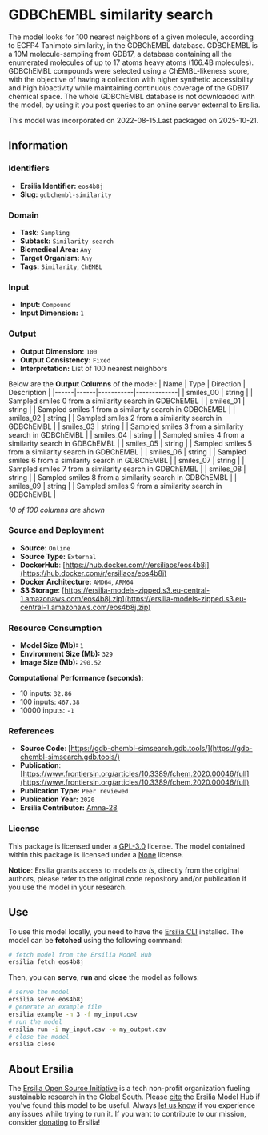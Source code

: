 # GDBChEMBL similarity search

The model looks for 100 nearest neighbors of a given molecule, according to ECFP4 Tanimoto similarity, in the GDBChEMBL database. GDBChEMBL is a 10M molecule-sampling from GDB17, a database containing all the enumerated molecules of up to 17 atoms heavy atoms (166.4B molecules). GDBChEMBL compounds were selected using a ChEMBL-likeness score, with the objective of having a collection with higher synthetic accessibility and high bioactivity while maintaining continuous coverage of the GDB17 chemical space. The whole GDBChEMBL database is not downloaded with the model, by using it you post queries to an online server external to Ersilia.

This model was incorporated on 2022-08-15.Last packaged on 2025-10-21.

## Information
### Identifiers
- **Ersilia Identifier:** `eos4b8j`
- **Slug:** `gdbchembl-similarity`

### Domain
- **Task:** `Sampling`
- **Subtask:** `Similarity search`
- **Biomedical Area:** `Any`
- **Target Organism:** `Any`
- **Tags:** `Similarity`, `ChEMBL`

### Input
- **Input:** `Compound`
- **Input Dimension:** `1`

### Output
- **Output Dimension:** `100`
- **Output Consistency:** `Fixed`
- **Interpretation:** List of 100 nearest neighbors

Below are the **Output Columns** of the model:
| Name | Type | Direction | Description |
|------|------|-----------|-------------|
| smiles_00 | string |  | Sampled smiles 0 from a similarity search in GDBChEMBL |
| smiles_01 | string |  | Sampled smiles 1 from a similarity search in GDBChEMBL |
| smiles_02 | string |  | Sampled smiles 2 from a similarity search in GDBChEMBL |
| smiles_03 | string |  | Sampled smiles 3 from a similarity search in GDBChEMBL |
| smiles_04 | string |  | Sampled smiles 4 from a similarity search in GDBChEMBL |
| smiles_05 | string |  | Sampled smiles 5 from a similarity search in GDBChEMBL |
| smiles_06 | string |  | Sampled smiles 6 from a similarity search in GDBChEMBL |
| smiles_07 | string |  | Sampled smiles 7 from a similarity search in GDBChEMBL |
| smiles_08 | string |  | Sampled smiles 8 from a similarity search in GDBChEMBL |
| smiles_09 | string |  | Sampled smiles 9 from a similarity search in GDBChEMBL |

_10 of 100 columns are shown_
### Source and Deployment
- **Source:** `Online`
- **Source Type:** `External`
- **DockerHub**: [https://hub.docker.com/r/ersiliaos/eos4b8j](https://hub.docker.com/r/ersiliaos/eos4b8j)
- **Docker Architecture:** `AMD64`, `ARM64`
- **S3 Storage**: [https://ersilia-models-zipped.s3.eu-central-1.amazonaws.com/eos4b8j.zip](https://ersilia-models-zipped.s3.eu-central-1.amazonaws.com/eos4b8j.zip)

### Resource Consumption
- **Model Size (Mb):** `1`
- **Environment Size (Mb):** `329`
- **Image Size (Mb):** `290.52`

**Computational Performance (seconds):**
- 10 inputs: `32.86`
- 100 inputs: `467.38`
- 10000 inputs: `-1`

### References
- **Source Code**: [https://gdb-chembl-simsearch.gdb.tools/](https://gdb-chembl-simsearch.gdb.tools/)
- **Publication**: [https://www.frontiersin.org/articles/10.3389/fchem.2020.00046/full](https://www.frontiersin.org/articles/10.3389/fchem.2020.00046/full)
- **Publication Type:** `Peer reviewed`
- **Publication Year:** `2020`
- **Ersilia Contributor:** [Amna-28](https://github.com/Amna-28)

### License
This package is licensed under a [GPL-3.0](https://github.com/ersilia-os/ersilia/blob/master/LICENSE) license. The model contained within this package is licensed under a [None](LICENSE) license.

**Notice**: Ersilia grants access to models _as is_, directly from the original authors, please refer to the original code repository and/or publication if you use the model in your research.


## Use
To use this model locally, you need to have the [Ersilia CLI](https://github.com/ersilia-os/ersilia) installed.
The model can be **fetched** using the following command:
```bash
# fetch model from the Ersilia Model Hub
ersilia fetch eos4b8j
```
Then, you can **serve**, **run** and **close** the model as follows:
```bash
# serve the model
ersilia serve eos4b8j
# generate an example file
ersilia example -n 3 -f my_input.csv
# run the model
ersilia run -i my_input.csv -o my_output.csv
# close the model
ersilia close
```

## About Ersilia
The [Ersilia Open Source Initiative](https://ersilia.io) is a tech non-profit organization fueling sustainable research in the Global South.
Please [cite](https://github.com/ersilia-os/ersilia/blob/master/CITATION.cff) the Ersilia Model Hub if you've found this model to be useful. Always [let us know](https://github.com/ersilia-os/ersilia/issues) if you experience any issues while trying to run it.
If you want to contribute to our mission, consider [donating](https://www.ersilia.io/donate) to Ersilia!
